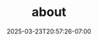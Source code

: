 ---
title: "about"
description: "Keeping a log of things to look back on"
date: 2025-03-23T20:57:26-07:00
draft: false
---